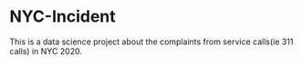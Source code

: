 # NYC-Incident
This is a data science project about the complaints from service calls(ie 311 calls) in NYC 2020.
